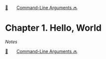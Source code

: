 [🏡][readme]&nbsp;&nbsp;&nbsp;&nbsp;&nbsp;&nbsp;&nbsp;[Command-Line Arguments 🔜][upcoming-chapter]

# Chapter 1. Hello, World

_Notes_

[🏡][readme]&nbsp;&nbsp;&nbsp;&nbsp;&nbsp;&nbsp;&nbsp;[Command-Line Arguments 🔜][upcoming-chapter]

[readme]: README.md
[upcoming-chapter]: ch002-command-line-arguments.md